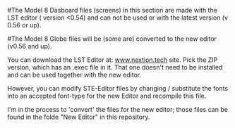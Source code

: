 #The Model 8 Dasboard files (screens) in this section are made with the LST editor ( version <0.54) and can not be used or with the latest version (v 0.56 or up).

#The Model 8 Globe files will be (some are) converted to the new editor (v0.56 and up).

You can download the LST Editor at: www.nextion.tech site. Pick the ZIP version, which has an .exec file in it. That one doesn't need to be installed and can be used together with the new editor.

However, you can modify STE-Editor  files by changing / substitute the fonts into an accepted font-type for the new Editor and recompile this file.

I'm in the process to 'convert' the files for the new editor; those files can be found in the folde "New Editor" in this repository.
